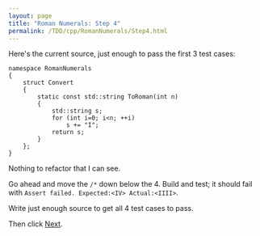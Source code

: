 ```yaml
---
layout: page
title: "Roman Numerals: Step 4"
permalink: /TDD/cpp/RomanNumerals/Step4.html
---
```


Here's the current source, just enough to pass the first 3 test cases:

```
namespace RomanNumerals
{
	struct Convert
	{
		static const std::string ToRoman(int n)
		{
			std::string s;
			for (int i=0; i<n; ++i)
				s += "I";
			return s;
		}
	};
}
```

Nothing to refactor that I can see.

Go ahead and move the ```/*``` down below the 4. Build and test; it should fail with ```Assert failed. Expected:<IV> Actual:<IIII>```.

Write just enough source to  get all 4 test cases to pass. 

Then click [Next](Step5.html).
